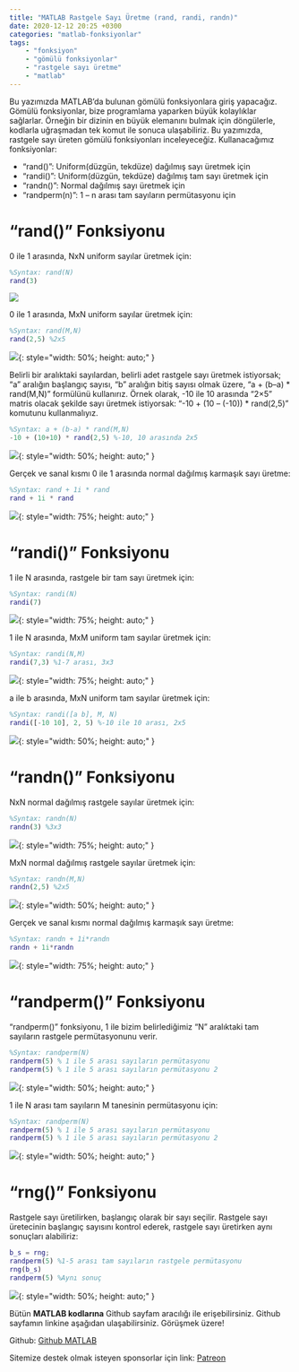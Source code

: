 ```yaml
---
title: "MATLAB Rastgele Sayı Üretme (rand, randi, randn)"
date: 2020-12-12 20:25 +0300
categories: "matlab-fonksiyonlar"
tags: 
    - "fonksiyon" 
    - "gömülü fonksiyonlar" 
    - "rastgele sayı üretme"
    - "matlab"
---
```


Bu yazımızda MATLAB’da bulunan gömülü fonksiyonlara giriş yapacağız. Gömülü fonksiyonlar, bize programlama yaparken büyük kolaylıklar sağlarlar. Örneğin bir dizinin en büyük elemanını bulmak için döngülerle, kodlarla uğraşmadan tek komut ile sonuca ulaşabiliriz. Bu yazımızda, rastgele sayı üreten gömülü fonksiyonları inceleyeceğiz. Kullanacağımız fonksiyonlar:

* “rand()”: Uniform(düzgün, tekdüze) dağılmış sayı üretmek için
* “randi()”: Uniform(düzgün, tekdüze) dağılmış tam sayı üretmek için
* “randn()”: Normal dağılmış sayı üretmek için
* “randperm(n)”: 1 – n arası tam sayıların permütasyonu için

<h1>“rand()” Fonksiyonu</h1>

0 ile 1 arasında, NxN uniform sayılar üretmek için:

```matlab
%Syntax: rand(N)
rand(3)
```

![](/assets/img/matlab/matlab38.webp)

0 ile 1 arasında, MxN uniform sayılar üretmek için:

```matlab
%Syntax: rand(M,N)
rand(2,5) %2x5
```
![](/assets/img/matlab/matlab39.png){: style="width: 50%; height: auto;" }

Belirli bir aralıktaki sayılardan, belirli adet rastgele sayı üretmek istiyorsak; “a” aralığın başlangıç sayısı, “b” aralığın bitiş sayısı olmak üzere, “a + (b–a) * rand(M,N)” formülünü kullanırız. Örnek olarak, -10 ile 10 arasında “2×5” matris olacak şekilde sayı üretmek istiyorsak: “-10 + (10 – (-10)) * rand(2,5)” komutunu kullanmalıyız.

```matlab
%Syntax: a + (b-a) * rand(M,N)
-10 + (10+10) * rand(2,5) %-10, 10 arasında 2x5
```

![](/assets/img/matlab/matlab40.webp){: style="width: 50%; height: auto;" }

Gerçek ve sanal kısmı 0 ile 1 arasında normal dağılmış karmaşık sayı üretme:

```matlab
%Syntax: rand + 1i * rand
rand + 1i * rand
```

![](/assets/img/matlab/matlab41.webp){: style="width: 75%; height: auto;" }

<h1>“randi()” Fonksiyonu</h1>

1 ile N arasında, rastgele bir tam sayı üretmek için:

```matlab
%Syntax: randi(N)
randi(7)
```

![](/assets/img/matlab/matlab42.webp){: style="width: 75%; height: auto;" }

1 ile N arasında, MxM uniform tam sayılar üretmek için:

```matlab
%Syntax: randi(N,M)
randi(7,3) %1-7 arası, 3x3
```

![](/assets/img/matlab/matlab43.webp){: style="width: 75%; height: auto;" }

a ile b arasında, MxN uniform tam sayılar üretmek için:

```matlab
%Syntax: randi([a b], M, N)
randi([-10 10], 2, 5) %-10 ile 10 arası, 2x5
```

![](/assets/img/matlab/matlab44.png){: style="width: 50%; height: auto;" }

<h1>“randn()” Fonksiyonu</h1>

NxN normal dağılmış rastgele sayılar üretmek için:

```matlab
%Syntax: randn(N)
randn(3) %3x3
```

![](/assets/img/matlab/matlab45.webp){: style="width: 75%; height: auto;" }


MxN normal dağılmış rastgele sayılar üretmek için:

```matlab
%Syntax: randn(M,N)
randn(2,5) %2x5
```

![](/assets/img/matlab/matlab46.png){: style="width: 50%; height: auto;" }

Gerçek ve sanal kısmı normal dağılmış karmaşık sayı üretme:

```matlab
%Syntax: randn + 1i*randn
randn + 1i*randn
```

![](/assets/img/matlab/matlab47.webp){: style="width: 75%; height: auto;" }

<h1>“randperm()” Fonksiyonu</h1>

“randperm()” fonksiyonu, 1 ile bizim belirlediğimiz “N” aralıktaki tam sayıların rastgele permütasyonunu verir. 

```matlab
%Syntax: randperm(N)
randperm(5) % 1 ile 5 arası sayıların permütasyonu
randperm(5) % 1 ile 5 arası sayıların permütasyonu 2
```

![](/assets/img/matlab/matlab48.webp){: style="width: 50%; height: auto;" }


1 ile N arası tam sayıların M tanesinin permütasyonu için:

```matlab
%Syntax: randperm(N)
randperm(5) % 1 ile 5 arası sayıların permütasyonu
randperm(5) % 1 ile 5 arası sayıların permütasyonu 2
```

![](/assets/img/matlab/matlab49.png){: style="width: 50%; height: auto;" }


<h1>“rng()” Fonksiyonu</h1>

Rastgele sayı üretilirken, başlangıç olarak bir sayı seçilir. Rastgele sayı üretecinin başlangıç sayısını kontrol ederek, rastgele sayı üretirken aynı sonuçları alabiliriz:

```matlab
b_s = rng;
randperm(5) %1-5 arası tam sayıların rastgele permütasyonu
rng(b_s)
randperm(5) %Aynı sonuç
```

![](/assets/img/matlab/matlab50.webp){: style="width: 50%; height: auto;" }


Bütün **MATLAB kodlarına** Github sayfam aracılığı ile erişebilirsiniz. Github sayfamın linkine aşağıdan ulaşabilirsiniz. Görüşmek üzere!

Github: [Github MATLAB](https://github.com/TunahanBilgic/kodlamaogreniyorum/tree/main/matlab)

Sitemize destek olmak isteyen sponsorlar için link: [Patreon](https://patreon.com/tunahanbilgic)